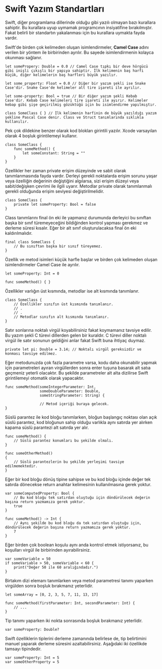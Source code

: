 # Swift Yazım Standartları

Swift, diğer programlama dillerinde olduğu gibi yazılı olmayan bazı kurallara sahiptir. Bu kurallara uyup uymamak programcının insiyatifine bırakılmıştır. Fakat belirli bir standartın yakalanması için bu kurallara uymakta fayda vardır. 

Swift'de birden çok kelimeden oluşan isimlendirmeler, <b> Camel Case </b> adını verilen bir yöntem ile birbirinden ayrılır. Bu sayede isimlendirmenin kolayca okunması sağlanır.

```
let somePropery: Double = 0.0 // Camel Case tıpkı bir deve hörgücü gibi inişli çıkışlı bir yapıya sahiptir. İlk kelimenin baş harfi küçük, diğer kelimelerin baş harfleri büyük yazılır.

let some_property: Float = 0.0 // Diğer bir yazım şekli ise Snake Case'dir. Snake Case'de kelimeler alt tire işareti ile ayrılır.

let some-property: Bool = true // Bir diğer yazım şekli Kebab Case'dir. Kebab Case kelimeleri tire işareti ile ayırır. Kelimeler kebap gibi şişe geçirilmiş gözüktüğü için bu isimlendirme yapılmıştır.

class SomeClass { } // İlk kelimenin harfinin de büyük yazıldığı yazım şekline Pascal Case denir. Class ve Struct tanımlarında sıklıkla kullanılır.
```

Pek çok dildekine benzer olarak kod blokları girintili yazılır. Xcode varsayılan olarak 4 boşluk girintilemeyi kullanır.

```
class SomeClass {
    func someMethod() {
        let someConstant: String = ""
    }
}
```

Özellikler her zaman private erişim düzeyinde ve sabit olarak tanımlanmasında fayda vardır. Derleyi gerekli noktalarda erişim sorunu yaşar veya özelliğin değerinin değiştiğini algılarsa, sizi erişim düzeyi veya sabit/değişken çevrimi ile ilgili uyarır. Metodlar private olarak tanımlanmalı gerekli olduğunda erişim seviyesi değiştirilmelidir.

```
class SomeClass {
    private let someProperty: Bool = false
}
```

Class tanımlarını final ön eki ile yapmanız durumunda derleyici bu sınıftan başka bir sınıf türemeyeceğini bildiğinden kontrol yapması gerekmez ve derleme süresi kısalır. Eğer bir alt sınıf oluşturulacaksa final ön eki kaldırılmalıdır.

```
final class SomeClass {
    // Bu sınıftan başka bir sınıf türeyemez.
}
```

Özellik ve metod isimleri küçük harfle başlar ve birden çok kelimeden oluşan isimlendirmeler Camel Case ile ayrılır.

```
let someProperty: Int = 0

func someMethod() { }
```

Özellikler varlığın üst kısmında, metodlar ise alt kısmında tanımlanır.

```
class SomeClass {
    // Özellikler sınıfın üst kısmında tanımlanır.
    // .
    // .
    // Metodlar sınıfın alt kısmında tanımlanır.
}
```

Satır sonlarına noktalı virgül koyabilirsiniz fakat koymamanız tavsiye edilir. Bu yazım şekli C türevi dillerden gelen bir kuraldır. C türevi diller noktalı virgül ile satır sonunun geldiğini anlar fakat Swift buna ihtiyaç duymaz.

```
private let pi: Double = 3.14; // Noktalı virgül gereksizdir ve konması tavsiye edilmez.
```

Eğer metodunuzda çok fazla parametre varsa, kodu daha okunabilir yapmak için parametreleri ayıran virgüllerden sonra enter tuşuna basarak alt satıa geçmeniz yeterli olacaktır. Bu şekilde parametreler alt alta dizilirse Swift girintilemeyi otomatik olarak yapacaktır.

```
func someMethod(someIntegerParameter: Int,
                someDoubleParameter: Double,
                someStringParameter: String) {
                
                // Metod içeriği buraya gelecek.
}
```

Süslü parantez ile kod bloğu tanımlarken, bloğun başlangıç noktası olan açık süslü parantez, kod bloğunun sahip olduğu varlıkla aynı satırda yer alırken kapama süslü parantezi alt satırda yer alır.

```
func someMethod() {
    // Süslü parantez konumları bu şekilde olmalı.
}

func someOtherMethod() 
{
    // Süslü parantezlerin bu şekilde yerleşimi tavsiye edilmemektedir.
}
```

Eğer bir kod bloğu dönüş tipine sahipse ve bu kod bloğu içinde değer tek satırda dönecekse return anahtar kelimesinin kullanılmasına gerek yoktur.

```
var someComputedProperty: Bool {
    // Bu kod bloğu tek satırdan oluştuğu için döndürülecek değerin başına return yazmamıza gerek yoktur.
    true
}

func someMethod() -> Int {
    // Aynı şekilde bu kod bloğu da tek satırdan oluştuğu için, döndürülecek değerin başına return yazmamıza gerek yoktur.
    7
}
```

Eğer birden çok boolean koşulu aynı anda kontrol etmek istiyorsanız, bu koşulları virgül ile birbirinden ayırabilirsiniz.

```
var someVariable = 50
if someVariable > 50, someVariable < 60 {
    print("Değer 50 ile 60 aralığındadır.")
}
```

Birtakım dizi elemanı tanımlarken veya metod parametresi tanımı yaparken virgülden sonra boşluk bırakmanız yeterlidir.

```
let someArray = [0, 2, 3, 5, 7, 11, 13, 17]

func someMethod(firstParameter: Int, secondParameter: Int) { 
    // ...
}
```

Tip tanımı yaparken iki nokta sonrasında boşluk bırakmanız yeterlidir.

```
var someProperty: Double?
```

Swift özelliklerin tiplerini derleme zamanında belirlese de, tip belirtimini manuel yaparak derleme süresini azaltabilirsiniz. Aşağıdaki iki özellikde tamsayı tipindedir.

```
var someProperty: Int = 5
var someOtherProperty = 5
```
